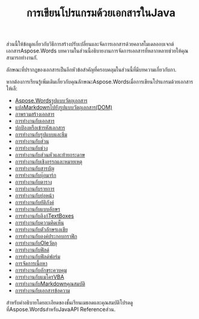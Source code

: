 ﻿---
title: การเขียนโปรแกรมด้วยเอกสารในJava
second_title: Aspose.WordsสำหรับJava
articleTitle: การเขียนโปรแกรมด้วยเอกสาร
linktitle: การเขียนโปรแกรมด้วยเอกสาร
type: docs
description: "ใช้คลาสโมเดลอ็อบเจ็กต์ของเอกสารAspose.Wordsเพื่อสร้างแก้ไขและจัดการเอกสารด้วยJava ทำงานกับคุณสมบัติของเอกสารการตั้งค่าและเนื้อหารวมทั้งลักษณะเอกสารผ่านการจัดการสีรูปร่างแบบอักษรและกราฟิกอื่นๆ."
weight: 340
url: /th/java/programming-with-documents/
timestamp: 2024-09-25-11-08-55
---

ส่วนนี้ให้ข้อมูลเกี่ยวกับวิธีการสร้างปรับเปลี่ยนและจัดการเอกสารด้วยคลาสโมเดลออบเจกต์เอกสารAspose.Words บทความในส่วนนี้อธิบายงานการจัดการเอกสารที่หลากหลายช่วยให้คุณสามารถทำงานกั.

ลักษณะที่ปรากฏของเอกสารเป็นอีกหัวข้อสำคัญที่ครอบคลุมในส่วนนี้ที่มีบทความเกี่ยวกับกา.

หากต้องการเรียนรู้เพิ่มเติมเกี่ยวกับคุณลักษณะAspose.Wordsเมื่อการเขียนโปรแกรมด้วยเอกสารให้เลื:

- [Aspose.Wordsรูปแบบวัตถุเอกสาร](/words/java/aspose-words-document-object-model/)
- [แปลMarkdownไปยังรูปแบบวัตถุเอกสาร(DOM)](/words/java/translate-markdown-to-document-object-model/)
- [ภาพรวมสร้างเอกสาร](/words/java/document-builder-overview/)
- [การทำงานกับเอกสาร](/words/java/working-with-document/)
- [ปกป้องหรือเข้ารหัสเอกสาร](/words/java/protect-or-encrypt-a-document/)
- [การทำงานกับรูปแบบและธีม](/words/java/working-with-styles/)
- [การทำงานกับส่วน](/words/java/working-with-sections/)
- [การทำงานกับช่วง](/words/java/working-with-ranges/)
- [การทำงานกับส่วนหัวและท้ายกระดาษ](/words/java/working-with-headers-and-footers/)
- [การทำงานกับเชิงอรรถและหมายเหตุ](/words/java/working-with-footnote-and-endnote/)
- [การทำงานกับสารบัญ](/words/java/working-with-table-of-contents/)
- [การทำงานกับบุ๊กมาร์ก](/words/java/working-with-bookmarks/)
- [การทำงานกับตาราง](/words/java/working-with-tables/)
- [การทำงานกับรายการ](/words/java/working-with-lists/)
- [การทำงานกับย่อหน้า](/words/java/working-with-paragraphs/)
- [การทำงานกับยัติภังค์](/words/java/working-with-hyphenation/)
- [การทำงานกับแบบอักษร](/words/java/working-with-fonts/)
- [การทำงานกับลิงก์TextBoxes](/words/java/working-with-linked-textboxes/)
- [การทำงานกับความคิดเห็น](/words/java/working-with-comments/)
- [การทำงานกับตัวอักษรเอเชีย](/words/java/working-with-asian-typography/)
- [การทำงานกับองค์ประกอบกราฟิก](/words/java/working-with-graphic-elements/)
- [การทำงานกับOleวัตถุ](/words/java/working-with-ole-objects/)
- [การทำงานกับฟิลด์](/words/java/working-with-fields/)
- [การทำงานกับฟิลด์ฟอร์ม](/words/java/working-with-form-fields/)
- [การจัดการเนื้อหา](/words/java/contents-management/)
- [การทำงานกับอักขระควบคุม](/words/java/working-with-control-characters/)
- [การทำงานกับแมโครVBA](/words/java/working-with-vba-macros/)
- [การทำงานกับMarkdownคุณสมบัติ](/words/java/working-with-markdown-features/)
- [การทำงานกับเอกสารข้อความ](/words/java/working-with-text-document/)

สำหรับคำอธิบายโดยละเอียดของชั้นเรียนเมธอดและคุณสมบัติโปรดดูที่Aspose.WordsสำหรับJavaAPI Referenceส่วน.
